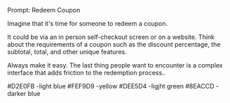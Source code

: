 Prompt: Redeem Coupon

Imagine that it's time for someone to redeem a coupon.

It could be via an in person self-checkout screen or on a website. Think about the requirements of a coupon such as the discount percentage, the subtotal, total, and other unique features.

Always make it easy. The last thing people want to encounter is a complex interface that adds friction to the redemption process..



#D2E0FB -light blue
#FEF9D9 -yellow
#DEE5D4 -ligjht green
#8EACCD  -darker blue